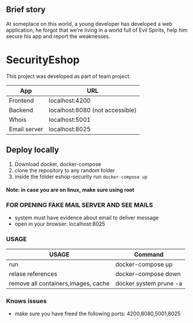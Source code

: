 ## Brief story
At someplace on this world, a young developer has developed a web application, he forgot that we're living in a world full of Evil Spirits, help him secure his app and report the weaknesses.

# SecurityEshop

This project was developed as part of team project. 

App  | URL
------------- | -------------
Frontend| localhost:4200 
Backend| localhost:8080 (not accessible)
Whois| localhost:5001 
Email server| localhost:8025 

## Deploy locally
1. Download docker, docker-compose
2. clone the repository to any random folder
3. inside the folder eshop-security run `docker-compose up`

#### Note: in case you are on linux, make sure using root  

### FOR OPENING FAKE MAIL SERVER AND SEE MAILS  
 - system must have evidence about email to deliver message  
 - open in your browser: localhost:8025 

### USAGE
USAGE  | Command
------------- | -------------
run  | docker-compose up
relase references  | docker-compose down
remove all containers,images, cache | docker system prune -a


### Knows issues
- make sure you have freed the following ports: 4200,8080,5001,8025
